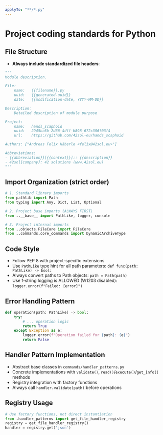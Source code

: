 ```yaml
---
applyTo: "**/*.py"
---
```

# Project coding standards for Python

## File Structure
- **Always include standardized file headers**:
```python
"""
Module description.

File:
    name:   {{filename}}.py
    uuid:   {{generated-uuid}} 
    date:   {{modification-date, YYYY-MM-DD}}

Description:
    Detailed description of module purpose

Project:
    name:   hands_scaphoid
    uuid:   2945ba3b-2d66-4dff-b898-672c386f03f4
    url:    https://github.com/42sol-eu/hands_scaphoid

Authors: ["Andreas Felix Häberle <felix@42sol.eu>"]

Abbreviations:
- {{abbreviation}}[{{context}}]:: {{description}}
- 42sol[company]: 42 solutions (www.42sol.eu)
"""
```

## Import Organization (strict order)
```python
# 1. Standard library imports
from pathlib import Path
from typing import Any, Dict, List, Optional

# 2. Project base imports (ALWAYS FIRST)
from ..__base__ import PathLike, logger, console

# 3. Project internal imports
from ..objects.FileCore import FileCore
from ..commands.core_commands import DynamicArchiveType
```

## Code Style
- Follow PEP 8 with project-specific extensions
- Use `PathLike` type hint for all path parameters: `def func(path: PathLike) -> bool:`
- Always convert paths to Path objects: `path = Path(path)`
- Use f-string logging is ALLOWED (W1203 disabled): `logger.error(f"Failed: {error}")`

## Error Handling Pattern
```python
def operation(path: PathLike) -> bool:
    try:
        # ... operation logic
        return True
    except Exception as e:
        logger.error(f"Operation failed for {path}: {e}")
        return False
```

## Handler Pattern Implementation
- Abstract base classes in `commands/handler_patterns.py`
- Concrete implementations with `validate()`, `read()`/`execute()`/`get_info()` methods
- Registry integration with factory functions
- Always call `handler.validate(path)` before operations

## Registry Usage
```python
# Use factory functions, not direct instantiation
from .handler_patterns import get_file_handler_registry
registry = get_file_handler_registry()
handler = registry.get('json')
```
